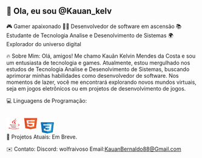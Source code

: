## 👋 Ola, eu sou @Kauan_kelv
🎮 Gamer apaixonado
👨‍💻 Desenvolvedor de software em ascensão
📚 Estudante de Tecnologia Analise e Desenolvimento de Sistemas
🌍 Explorador do universo digital


🔥 Sobre Mim:
Olá, amigos! Me chamo Kauãn Kelvin Mendes da Costa e sou um entusiasta de tecnologia e games. Atualmente, estou mergulhado nos estudos de Tecnologia Analise e Desenolvimento de Sistemas, buscando aprimorar minhas habilidades como desenvolvedor de software. Nos momentos de lazer, você me encontrará explorando novos mundos virtuais, seja em jogos eletrônicos ou em projetos de desenvolvimento de jogos.


💻 Linguagens de Programação:
<div><br>
  <img align="up" alt="Kauan-Jv" height="30" width="40" src="https://raw.githubusercontent.com/devicons/devicon/master/icons/java/java-plain.svg">
  <img align="up" alt="Kauan-HTML" height="30" width="40" src="https://raw.githubusercontent.com/devicons/devicon/master/icons/html5/html5-original.svg">
  <img align="center" alt="Kauan-CSS" height="30" width="40" src="https://raw.githubusercontent.com/devicons/devicon/master/icons/css3/css3-original.svg">
</div>
🚀 Projetos Atuais:
Em Breve.


✉️ Contato:
Discord: wolfraivoso
Email:KauanBernaldo88@Gmail.com
